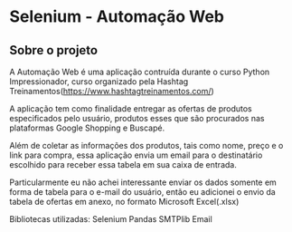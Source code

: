 # Selenium - Automação Web
 
## Sobre o projeto

A Automação Web é uma aplicação contruída durante o curso Python Impressionador, curso organizado pela Hashtag Treinamentos(https://www.hashtagtreinamentos.com/)

A aplicação tem como finalidade entregar as ofertas de produtos especificados pelo usuário, produtos esses que são procurados nas plataformas Google Shopping e Buscapé.

Além de coletar as informações dos produtos, tais como nome, preço e o link para compra, essa aplicação envia um email para o destinatário escolhido para receber essa tabela em sua caixa de entrada.

Particularmente eu não achei interessante enviar os dados somente em forma de tabela para o e-mail do usuário, então eu adicionei o envio da tabela de ofertas em anexo, no formato Microsoft Excel(.xlsx)

Bibliotecas utilizadas:
Selenium
Pandas
SMTPlib
Email
